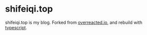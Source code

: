 # shifeiqi.top

shifeiqi.top is my blog. Forked from [overreacted.io](https://github.com/gaearon/overreacted.io), and rebuild with [typescript](https://www.typescriptlang.org/).